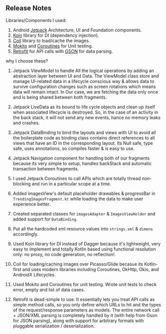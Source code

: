 ## Release Notes

Libraries/Components I used:

1. Android [Jetpack](https://developer.android.com/jetpack) Architecture, UI and Foundation components.
2. [Koin](https://insert-koin.io) library for DI (dependency injection).
3. [Coil](https://github.com/coil-kt/coil) library to load/cache the images.
4. [Mokito](https://site.mockito.org) and [Coroutines](https://kotlin.github.io/kotlinx.coroutines/kotlinx-coroutines-test/) for Unit testing.
5. [Retrofit](https://square.github.io/retrofit/) for API calls with [GSON](https://github.com/google/gson) for data parsing.

why I choose these?

1. Jetpack ViewModel to handle All the logical operations by adding an abstraction layer between UI and Data.
   The ViewModel class store and manage UI-related data in a lifecycle conscious way & allows data to survive configuration changes such as screen rotations which means data will remain intact.
   In Our case, we are fetching the data only once and is being shared between both fragments.

2. Jetpack LiveData as its bound to life cycle objects and clean up itself when associated lifecycle is destroyed.
   So, in the case of an activity in the back stack, it will not send any new events, hance no memory leaks and crashes.

3. Jetpack DataBinding to bind the layouts and views with UI to avoid all the boilerplate code as binding class contains direct references to all views that have an ID in the corresponding layout. 
   Its Null safe, type safe, uses annotations, so compiles faster & is easy to use.

4. Jetpack Navigation component for handling both of our fragments because its very simple to setup, handles backStack
   and automatic transaction between fragments.

5. I used Jetpack Coroutines to call APIs which are totally thread non-blocking and run in a particular scope at a time.

6. Added imagesView's default placeholder drawables & progressBar in `TrendingImagesFragment.kt` while loading the data to make user experience better.

7. Created separated classes for `imagesAdapter` & `ImagesViewHolder` and added support for `DataBinding`.

8. Put all the hardcoded xml resource values into `strings.xml` & `dimens` accordingly.

9. Used Koin library for DI instead of Dagger because it's lightweight, very easy to implement and totally Kotlin based using functional resolution only: no proxy, no code generation, no reflection!.

10. Coil for loading/caching images over Picasso/Glide becasue its Kotlin-first and uses modern libraries including Coroutines, OkHttp, Okio, and AndroidX Lifecycles.

11. Used Mokito and Coroutines for unit testing. Wrote unit tests to check error, empty and list of data cases.

12. Retrofit is dead-simple to use. It essentially lets you treat API calls as simple method calls, 
    so you only define which URLs to hit and the types of the request/response parameters as models.
    The entire network call + JSON/XML parsing is completely handled by it (with help from Gson for JSON parsing),
    along with support for arbitrary formats with pluggable serialization / deserialization.
